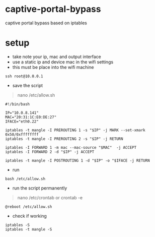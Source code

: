 # captive-portal-bypass
captive portal bypass based on iptables 

# setup
* take note your ip, mac and output interface
* use a static ip and device mac in the wifi settings
* this must be place into the wifi machine
```
ssh root@10.0.0.1
```
* save the script
> nano /etc/allow.sh
```
#!/bin/bash

IP="10.0.8.141"
MAC="20:31:1C:E0:DE:27"
IFACE="eth0.22"

iptables -t mangle -I PREROUTING 1 -s "$IP" -j MARK --set-xmark 0x50/0xffffffff
iptables -t mangle -I PREROUTING 2 -s "$IP" -j RETURN

iptables -I FORWARD 1 -m mac --mac-source "$MAC"  -j ACCEPT
iptables -I FORWARD 2 -d "$IP" -j ACCEPT

iptables -t mangle -I POSTROUTING 1 -d "$IP" -o "$IFACE -j RETURN
````
* run
```
bash /etc/allow.sh
```
* run the script permanently 
> nano /etc/crontab or crontab -e
```
@reboot /etc/allow.sh
```
* check if working
```
iptables -S
iptables -t mangle -S
```

